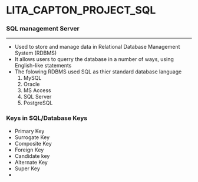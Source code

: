 # LITA_CAPTON_PROJECT_SQL

### SQL management Server
---
- Used to store and manage data in Relational Database Management System (RDBMS)
- It allows users to querry the database in a number of ways, using English-like statements
- The folowing RDBMS used SQL as thier standard database language
  1. MySQL
  2. Oracle
  3. MS Access
  4. SQL Server
  5. PostgreSQL
### Keys in SQL/Database Keys
- Primary Key
- Surrogate Key
- Composite Key
- Foreign Key
- Candidate key
- Alternate Key
- Super Key
- 

